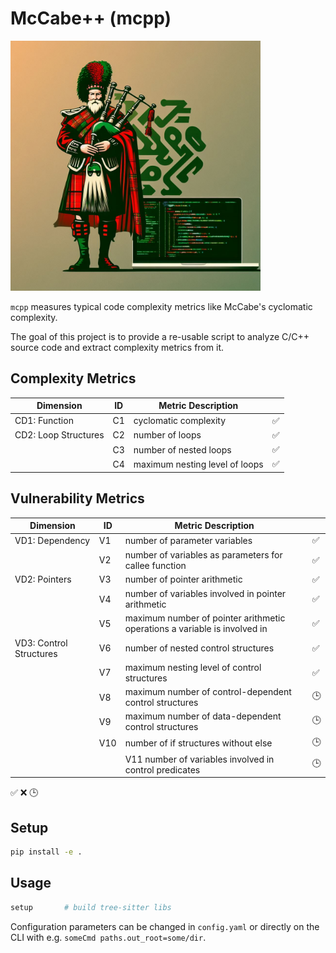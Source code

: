 # McCabe++ (mcpp)

<img src="media/mcpp.jpeg" height=400/>

`mcpp` measures typical code complexity metrics like McCabe's cyclomatic
complexity.

The goal of this project is to provide a re-usable script to analyze C/C++
source code and extract complexity metrics from it.

## Complexity Metrics

| Dimension            | ID | Metric Description             |    |
|----------------------|----|--------------------------------|----|
| CD1: Function        | C1 | cyclomatic complexity          | ✅ |
| CD2: Loop Structures | C2 | number of loops                | ✅ |
|                      | C3 | number of nested loops         | ✅ |
|                      | C4 | maximum nesting level of loops | ✅ |

## Vulnerability Metrics

| Dimension               | ID  | Metric Description                                                        |    |
|-------------------------|-----|---------------------------------------------------------------------------|----|
| VD1: Dependency         | V1  | number of parameter variables                                             | ✅ |
|                         | V2  | number of variables as parameters for callee function                     | ✅ |
| VD2: Pointers           | V3  | number of pointer arithmetic                                              | ✅ |
|                         | V4  | number of variables involved in pointer arithmetic                        | ✅ |
|                         | V5  | maximum number of pointer arithmetic operations a variable is involved in | ✅ |
| VD3: Control Structures | V6  | number of nested control structures                                       | ✅ |
|                         | V7  | maximum nesting level of control structures                               | ✅ |
|                         | V8  | maximum number of control-dependent control structures                    | 🕒 |
|                         | V9  | maximum number of data-dependent control structures                       | 🕒 |
|                         | V10 | number of if structures without else                                      | 🕒 |
|                         |     | V11 number of variables involved in control predicates                    | 🕒 |

✅ ❌ 🕒


## Setup

```sh
pip install -e .
```

## Usage

```sh
setup       # build tree-sitter libs
```

Configuration parameters can be changed in `config.yaml` or directly on the CLI
with e.g. `someCmd paths.out_root=some/dir`.